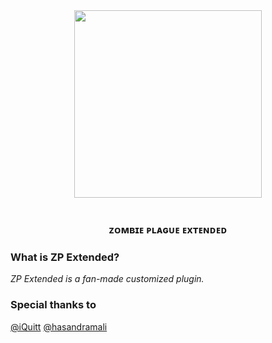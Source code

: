 <div align="center">
  <img height="300" src="https://i.imgur.com/hIAr0OB.png"  />
</div>

<br clear="both">

<h3 align="center">ᴢᴏᴍʙɪᴇ ᴘʟᴀɢᴜᴇ ᴇxᴛᴇɴᴅᴇᴅ</h3>

###

### What is ZP Extended?
*ZP Extended is a fan-made customized plugin.*

### Special thanks to
[@iQuitt](https://github.com/iQuitt)
[@hasandramali](https://github.com/hasandramali)
